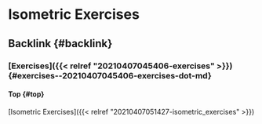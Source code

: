 # Isometric Exercises


## Backlink {#backlink}


### [Exercises]({{< relref "20210407045406-exercises" >}}) {#exercises--20210407045406-exercises-dot-md}


#### Top {#top}

[Isometric Exercises]({{< relref "20210407051427-isometric_exercises" >}})

